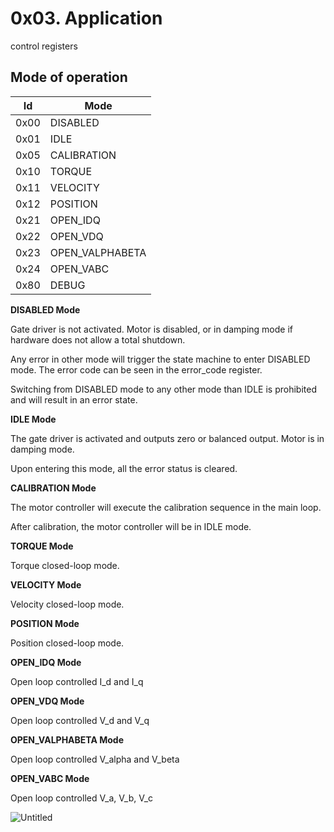 # 0x03. Application



control registers

## Mode of operation

| Id   | Mode             |
| ---- | ---------------- |
| 0x00 | DISABLED         |
| 0x01 | IDLE             |
| 0x05 | CALIBRATION      |
| 0x10 | TORQUE           |
| 0x11 | VELOCITY         |
| 0x12 | POSITION         |
| 0x21 | OPEN\_IDQ        |
| 0x22 | OPEN\_VDQ        |
| 0x23 | OPEN\_VALPHABETA |
| 0x24 | OPEN\_VABC       |
| 0x80 | DEBUG            |

**DISABLED Mode**

Gate driver is not activated. Motor is disabled, or in damping mode if hardware does not allow a total shutdown.

Any error in other mode will trigger the state machine to enter DISABLED mode. The error code can be seen in the error\_code register.

Switching from DISABLED mode to any other mode than IDLE is prohibited and will result in an error state.

**IDLE Mode**

The gate driver is activated and outputs zero or balanced output. Motor is in damping mode.

Upon entering this mode, all the error status is cleared.

**CALIBRATION Mode**

The motor controller will execute the calibration sequence in the main loop.

After calibration, the motor controller will be in IDLE mode.

**TORQUE Mode**

Torque closed-loop mode.

**VELOCITY Mode**

Velocity closed-loop mode.

**POSITION Mode**

Position closed-loop mode.

**OPEN\_IDQ Mode**

Open loop controlled I\_d and I\_q

**OPEN\_VDQ Mode**

Open loop controlled V\_d and V\_q

**OPEN\_VALPHABETA Mode**

Open loop controlled V\_alpha and V\_beta

**OPEN\_VABC Mode**

Open loop controlled V\_a, V\_b, V\_c

![Untitled](https://s3-us-west-2.amazonaws.com/secure.notion-static.com/8d6180ff-d522-4a3a-b959-851f14256471/Untitled.png)
